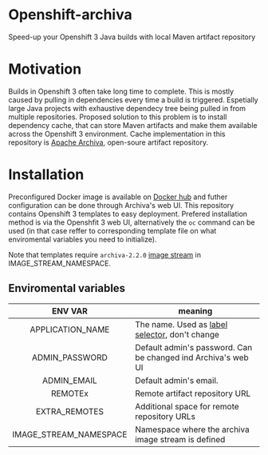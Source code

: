 # Openshift-archiva
Speed-up your Openshift 3 Java builds with local Maven artifact repository

# Motivation
Builds in Openshift 3 often take long time to complete. This is mostly caused by pulling in dependencies every time a build is triggered. Espetially large Java projects with exhaustive dependecy tree being pulled in from multiple repositories. Proposed solution to this problem is to install dependency cache, that can store Maven artifacts and make them available across the Openshift 3 environment. Cache implementation in this repository is [Apache Archiva](https://archiva.apache.org), open-soure artifact repository.

# Installation
Preconfigured Docker image is available on [Docker hub](https://hub.docker.com/r/jkarasek/archiva/) and futher configuration can be done through Archiva's web UI. This repository contains Openshift 3 templates to easy deployment. Prefered installation method is via the Openshfit 3 web UI, alternatively the `oc` command can be used (in that case reffer to corresponding template file on what enviromental variables you need to initialize).

Note that templates require `archiva-2.2.0` [image stream](https://github.com/josefkarasek/openshift-archiva/blob/master/archiva-2.2.0-image-stream.json) in IMAGE\_STREAM\_NAMESPACE.

## Enviromental variables
| ENV VAR  |  meaning |
|:-:|---|
| APPLICATION_NAME  | The name. Used as [label selector](https://github.com/kubernetes/kubernetes/blob/master/docs/user-guide/labels.md#label-selectors), don't change  |
| ADMIN_PASSWORD  | Default admin's password. Can be changed ind Archiva's web UI  |
| ADMIN_EMAIL  |  Default admin's email. |
| REMOTEx  |  Remote artifact repository URL |
| EXTRA_REMOTES  |  Additional space for remote repository URLs |
| IMAGE\_STREAM\_NAMESPACE  | Namespace where the archiva image stream is defined  |

